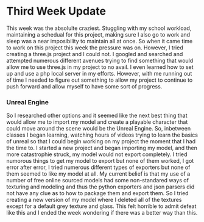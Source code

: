 # Third Week Update

This week was the absolulte craziest. Stuggling with my school workload, maintaining a schedual for this project, making sure I also go to work and sleep was a near imposibility to maintain all at once. So when it came time to work on this project this week the pressure was on. However, I tried creating a three.js project and I could not. I googled and searched and attempted numerous different avenues trying to find something that would allow me to use three.js in my project to no avail. I even learned how to set up and use a php local server in my efforts. However, with me running out of time I needed to figure out something to allow my project to continue to push forward and allow myself to have some sort of progress.

### Unreal Engine
So I researched other options and it seemed like the next best thing that would allow me to import my model and create a playable character that could move around the scene would be the Unreal Engine. So, inbetween classes I began learning, watching hours of videos trying to learn the basics of unreal so that I could begin working on my project the moment that I had the time to. I started a new project and began importing my model, and then more catastrophie struck, my model would not export completely. I tried numorous things to get my model to export but none of them worked, I got error after error, I tried numerous different types of exporters but none of them seemed to like my model at all. My current belief is that my use of a number of free online sourced models had some non-standared ways of texturing and modeling and thus the python exporters and json parsers did not have any clue as to how to package them and export them. So I tried creating a new version of my model where I deleted all of the textures except for a default grey texture and glass. This felt horrible to admit defeat like this and I ended the week wondering if there was a better way than this.
